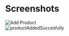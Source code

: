 # Screenshots


![Add Product](https://github.com/Sangita-Kumari/CRUD_SpringBoot/assets/98204711/26d916bc-b4ff-4d02-a276-08d19aec30bc)   
![productAddedSuccesfully](https://github.com/Sangita-Kumari/CRUD_SpringBoot/assets/98204711/4206237c-7c38-4f5d-85a4-a04ad7833689)
